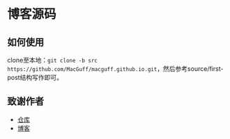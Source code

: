 # 博客源码

## 如何使用
clone至本地：`git clone -b src https://github.com/MacGuff/macguff.github.io.git`，然后参考source/first-post结构写作即可。

## 致谢作者
- [仓库](https://github.com/xieguanglei/xieguanglei.github.io)
- [博客](https://xieguanglei.github.io/blog/post/amberpine.html)